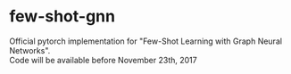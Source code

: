 # few-shot-gnn
Official pytorch implementation for "Few-Shot Learning with Graph Neural Networks".  
Code will be available before November 23th, 2017
